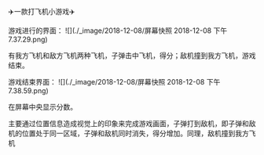 ✈️一款打飞机小游戏✈️

游戏进行的界面：
![](./_image/2018-12-08/屏幕快照 2018-12-08 下午7.37.29.png)

有我方飞机和敌方飞机两种飞机，子弹击中飞机，得分；敌机撞到我方飞机，游戏结束。

游戏结束界面：
![](./_image/2018-12-08/屏幕快照 2018-12-08 下午7.38.59.png)

在屏幕中央显示分数。

主要通过位置信息造成视觉上的印象来完成游戏画面，子弹打到敌机，即子弹和敌机的位置处于同一区域，子弹和敌机同时消失，得分增加。同理，敌机撞到我方飞机


